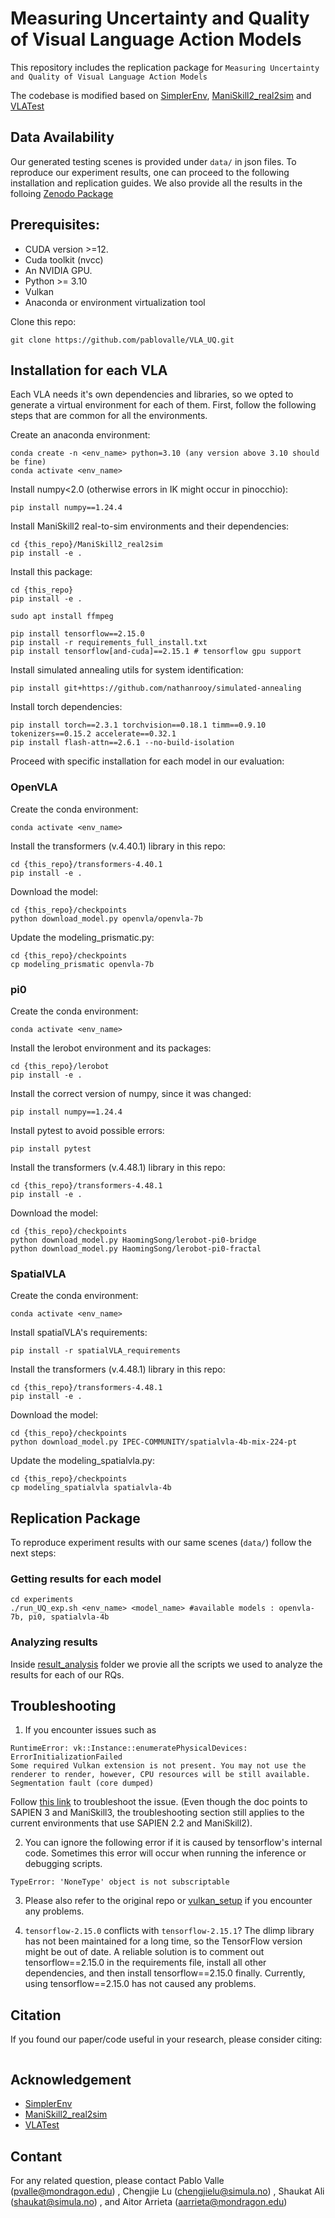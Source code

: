 # Measuring Uncertainty and Quality of Visual Language Action Models

This repository includes the replication package for ``Measuring Uncertainty and Quality of Visual Language Action Models``

The codebase is modified based on [SimplerEnv](https://github.com/DelinQu/SimplerEnv-OpenVLA), [ManiSkill2_real2sim](https://github.com/simpler-env/ManiSkill2_real2sim/tree/cd45dd27dc6bb26d048cb6570cdab4e3f935cc37) and [VLATest](https://github.com/ma-labo/VLATest)

## Data Availability

Our generated testing scenes is provided under ``data/`` in json files. To reproduce our experiment results, one can proceed to the following installation and replication guides. We also provide all the results in the folloing [Zenodo Package]()


## Prerequisites:
- CUDA version >=12.
- Cuda toolkit (nvcc)
- An NVIDIA GPU.
- Python >= 3.10
- Vulkan 
- Anaconda or environment virtualization tool

Clone this repo:
```
git clone https://github.com/pablovalle/VLA_UQ.git
```

## Installation for each VLA
Each VLA needs it's own dependencies and libraries, so we opted to generate a virtual environment for each of them. First, follow the following steps that are common for all the environments.

Create an anaconda environment:
```
conda create -n <env_name> python=3.10 (any version above 3.10 should be fine)
conda activate <env_name>
```

Install numpy<2.0 (otherwise errors in IK might occur in pinocchio):
```
pip install numpy==1.24.4
```

Install ManiSkill2 real-to-sim environments and their dependencies:
```
cd {this_repo}/ManiSkill2_real2sim
pip install -e .
```

Install this package:
```
cd {this_repo}
pip install -e .
```

```
sudo apt install ffmpeg
```

```
pip install tensorflow==2.15.0
pip install -r requirements_full_install.txt
pip install tensorflow[and-cuda]==2.15.1 # tensorflow gpu support
```

Install simulated annealing utils for system identification:
```
pip install git+https://github.com/nathanrooy/simulated-annealing
```

Install torch dependencies:
```
pip install torch==2.3.1 torchvision==0.18.1 timm==0.9.10 tokenizers==0.15.2 accelerate==0.32.1
pip install flash-attn==2.6.1 --no-build-isolation
```

Proceed with specific installation for each model in our evaluation:



### OpenVLA
Create the conda environment:
```
conda activate <env_name>
```

Install the transformers (v.4.40.1) library in this repo:
```
cd {this_repo}/transformers-4.40.1
pip install -e .
```

Download the model:
```
cd {this_repo}/checkpoints
python download_model.py openvla/openvla-7b
```

Update the modeling_prismatic.py:
```
cd {this_repo}/checkpoints
cp modeling_prismatic openvla-7b
```



### pi0
Create the conda environment:
```
conda activate <env_name>
```

Install the lerobot environment and its packages:
```
cd {this_repo}/lerobot
pip install -e .
```

Install the correct version of numpy, since it was changed:
```
pip install numpy==1.24.4
```

Install pytest to avoid possible errors:
```
pip install pytest
```

Install the transformers (v.4.48.1) library in this repo:
```
cd {this_repo}/transformers-4.48.1
pip install -e .
```

Download the model:
```
cd {this_repo}/checkpoints
python download_model.py HaomingSong/lerobot-pi0-bridge
python download_model.py HaomingSong/lerobot-pi0-fractal
```



### SpatialVLA
Create the conda environment:
```
conda activate <env_name>
```

Install spatialVLA's requirements:
```
pip install -r spatialVLA_requirements
```

Install the transformers (v.4.48.1) library in this repo:
```
cd {this_repo}/transformers-4.48.1
pip install -e .
```
Download the model:
```
cd {this_repo}/checkpoints
python download_model.py IPEC-COMMUNITY/spatialvla-4b-mix-224-pt
```

Update the modeling_spatialvla.py:
```
cd {this_repo}/checkpoints
cp modeling_spatialvla spatialvla-4b
```


## Replication Package

To reproduce experiment results with our same scenes (``data/``) follow the next steps:

### Getting results for each model
```
cd experiments
./run_UQ_exp.sh <env_name> <model_name> #available models : openvla-7b, pi0, spatialvla-4b
```

### Analyzing results

Inside [result_analysis](/result_analysis) folder we provie all the scripts we used to analyze the results for each of our RQs.


## Troubleshooting

1. If you encounter issues such as

```
RuntimeError: vk::Instance::enumeratePhysicalDevices: ErrorInitializationFailed
Some required Vulkan extension is not present. You may not use the renderer to render, however, CPU resources will be still available.
Segmentation fault (core dumped)
```

Follow [this link](https://maniskill.readthedocs.io/en/latest/user_guide/getting_started/installation.html#vulkan) to troubleshoot the issue. (Even though the doc points to SAPIEN 3 and ManiSkill3, the troubleshooting section still applies to the current environments that use SAPIEN 2.2 and ManiSkill2).

2. You can ignore the following error if it is caused by tensorflow's internal code. Sometimes this error will occur when running the inference or debugging scripts.

```
TypeError: 'NoneType' object is not subscriptable
```

3. Please also refer to the original repo or [vulkan_setup](https://github.com/SpatialVLA/SpatialVLA/issues/3#issuecomment-2641739404) if you encounter any problems.

4. `tensorflow-2.15.0` conflicts with `tensorflow-2.15.1`?
The dlimp library has not been maintained for a long time, so the TensorFlow version might be out of date. A reliable solution is to comment out tensorflow==2.15.0 in the requirements file, install all other dependencies, and then install tensorflow==2.15.0 finally. Currently, using tensorflow==2.15.0 has not caused any problems.

## Citation

If you found our paper/code useful in your research, please consider citing:

```

```

## Acknowledgement

- [SimplerEnv](https://github.com/DelinQu/SimplerEnv-OpenVLA)
- [ManiSkill2_real2sim](https://github.com/simpler-env/ManiSkill2_real2sim/tree/cd45dd27dc6bb26d048cb6570cdab4e3f935cc37)
- [VLATest](https://github.com/ma-labo/VLATest)

## Contant
For any related question, please contact Pablo Valle (pvalle@mondragon.edu) , Chengjie Lu (chengjielu@simula.no) , Shaukat Ali (shaukat@simula.no) , and Aitor Arrieta (aarrieta@mondragon.edu)
